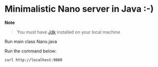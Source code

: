 # Minimalistic Nano server in Java :-)

**Note**

> You must have [Jdk](https://www.oracle.com/technetwork/java/javase/downloads/jdk8-downloads-2133151.html) installed on your local machine

Run main class Nano.java

Run the command below:

```
curl http://localhost:9080
```
